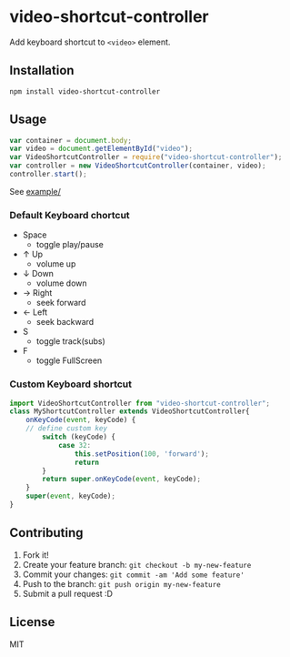 # video-shortcut-controller

Add keyboard shortcut to `<video>` element.

## Installation

    npm install video-shortcut-controller

## Usage

```js
var container = document.body;
var video = document.getElementById("video");
var VideoShortcutController = require("video-shortcut-controller");
var controller = new VideoShortcutController(container, video);
controller.start();
```

See [example/](example/)

### Default Keyboard chortcut

- Space
    - toggle play/pause
- ↑ Up
    - volume up
- ↓ Down
    - volume down
- → Right
    - seek forward
- ← Left
    - seek backward
- S
    - toggle track(subs)
- F
    - toggle FullScreen
    

### Custom Keyboard shortcut

```js
import VideoShortcutController from "video-shortcut-controller";
class MyShortcutController extends VideoShortcutController{
    onKeyCode(event, keyCode) {
    // define custom key
        switch (keyCode) {
            case 32:
                this.setPosition(100, 'forward');
                return
        }
        return super.onKeyCode(event, keyCode);
    }
    super(event, keyCode);
}
```

## Contributing

1. Fork it!
2. Create your feature branch: `git checkout -b my-new-feature`
3. Commit your changes: `git commit -am 'Add some feature'`
4. Push to the branch: `git push origin my-new-feature`
5. Submit a pull request :D

## License

MIT